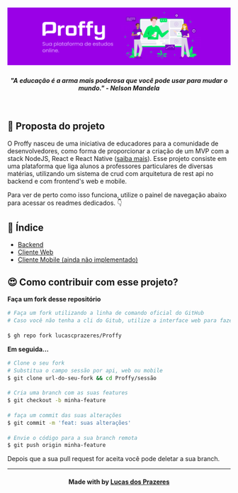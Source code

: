 <h1>
  <img src=".github/proffy-banner.png"/>
</h1>

<h4 align=center><em>"A educação é a arma mais poderosa que você pode usar para mudar o mundo." - Nelson Mandela</em></h4>

<br />

## 🌱 Proposta do projeto

O Proffy nasceu de uma iniciativa de educadores para a comunidade de desenvolvedores, como forma de proporcionar a criação de um MVP com a stack NodeJS, React e React Native ([saiba mais](https://nextlevelweek.com/)). Esse projeto consiste em uma plataforma que liga alunos a professores particulares de diversas matérias, utilizando um sistema de crud com arquitetura de rest api no backend e com frontend's web e mobile.

Para ver de perto como isso funciona, utilize o painel de navegação abaixo para acessar os readmes dedicados. 👇

## 🧭 Índice

- [Backend](./api)
- [Cliente Web](./web)
- [Cliente Mobile (ainda não implementado)](./mobile)

## 😍 Como contribuir com esse projeto?

**Faça um fork desse repositório**

```bash
# Faça um fork utilizando a linha de comando oficial do GitHub
# Caso você não tenha a cli do Gitub, utilize a interface web para fazer isso.

$ gh repo fork lucascprazeres/Proffy
```

**Em seguida...**

```bash
# Clone o seu fork
# Substitua o campo sessão por api, web ou mobile
$ git clone url-do-seu-fork && cd Proffy/sessão

# Cria uma branch com as suas features
$ git checkout -b minha-feature

# faça um commit das suas alterações
$ git commit -m 'feat: suas alterações'

# Envie o código para a sua branch remota
$ git push origin minha-feature
```

Depois que a sua pull request for aceita você pode deletar a sua branch.

<hr />

<h4 align=center>Made with by <a href="https://www.linkedin.com/in/lucas-prazeres/">Lucas dos Prazeres</a></h4>